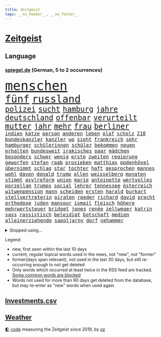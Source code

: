 ```yaml
---
title: Zeitgeist
tags: __no_header__, __no_footer__
---
```


# [Zeitgeist](https://oliz.io/zeitgeist/)

## Language

<h3><a href="https://www.spiegel.de" target="_blank">spiegel.de</a> (German, 5 to 2 occurrences)</h3>
<p style="font-family:monospace">
<span style="font-size:32pt"><a href="news_links.html#menschen" class="current">menschen</a></span>
<br>
<span style="font-size:25pt"><a href="news_links.html#fünf" class="current">fünf</a></span>
<span style="font-size:25pt"><a href="news_links.html#russland" class="current">russland</a></span>
<br>
<span style="font-size:18pt"><a href="news_links.html#polizei" class="current">polizei</a></span>
<span style="font-size:18pt"><a href="news_links.html#sucht" class="current">sucht</a></span>
<span style="font-size:18pt"><a href="news_links.html#hamburg" class="current">hamburg</a></span>
<span style="font-size:18pt"><a href="news_links.html#jahre" class="current">jahre</a></span>
<span style="font-size:18pt"><a href="news_links.html#deutschland" class="current">deutschland</a></span>
<span style="font-size:18pt"><a href="news_links.html#offenbar" class="current">offenbar</a></span>
<span style="font-size:18pt"><a href="news_links.html#verurteilt" class="current">verurteilt</a></span>
<span style="font-size:18pt"><a href="news_links.html#mutter" class="current">mutter</a></span>
<span style="font-size:18pt"><a href="news_links.html#jahr" class="current">jahr</a></span>
<span style="font-size:18pt"><a href="news_links.html#mehr" class="current">mehr</a></span>
<span style="font-size:18pt"><a href="news_links.html#frau" class="current">frau</a></span>
<span style="font-size:18pt"><a href="news_links.html#berliner" class="current">berliner</a></span>
<br>
<span style="font-size:12pt"><a href="news_links.html#indien" class="current">indien</a></span>
<span style="font-size:12pt"><a href="news_links.html#katze" class="current">katze</a></span>
<span style="font-size:12pt"><a href="news_links.html#person" class="current">person</a></span>
<span style="font-size:12pt"><a href="news_links.html#anderen" class="current">anderen</a></span>
<span style="font-size:12pt"><a href="news_links.html#leben" class="current">leben</a></span>
<span style="font-size:12pt"><a href="news_links.html#olaf" class="current">olaf</a></span>
<span style="font-size:12pt"><a href="news_links.html#scholz" class="current">scholz</a></span>
<span style="font-size:12pt"><a href="news_links.html#218" class="current">218</a></span>
<span style="font-size:12pt"><a href="news_links.html#bundeskanzler" class="current">bundeskanzler</a></span>
<span style="font-size:12pt"><a href="news_links.html#kanzler" class="current">kanzler</a></span>
<span style="font-size:12pt"><a href="news_links.html#wo" class="current">wo</a></span>
<span style="font-size:12pt"><a href="news_links.html#sieht" class="current">sieht</a></span>
<span style="font-size:12pt"><a href="news_links.html#frankreich" class="current">frankreich</a></span>
<span style="font-size:12pt"><a href="news_links.html#sehr" class="current">sehr</a></span>
<span style="font-size:12pt"><a href="news_links.html#hamburger" class="current">hamburger</a></span>
<span style="font-size:12pt"><a href="news_links.html#schülerinnen" class="current">schülerinnen</a></span>
<span style="font-size:12pt"><a href="news_links.html#schüler" class="current">schüler</a></span>
<span style="font-size:12pt"><a href="news_links.html#bekommen" class="current">bekommen</a></span>
<span style="font-size:12pt"><a href="news_links.html#neuen" class="current">neuen</a></span>
<span style="font-size:12pt"><a href="news_links.html#erhalten" class="current">erhalten</a></span>
<span style="font-size:12pt"><a href="news_links.html#bundesweit" class="current">bundesweit</a></span>
<span style="font-size:12pt"><a href="news_links.html#irakisches" class="new">irakisches</a></span>
<span style="font-size:12pt"><a href="news_links.html#paar" class="current">paar</a></span>
<span style="font-size:12pt"><a href="news_links.html#mädchen" class="current">mädchen</a></span>
<span style="font-size:12pt"><a href="news_links.html#besonders" class="current">besonders</a></span>
<span style="font-size:12pt"><a href="news_links.html#schwer" class="current">schwer</a></span>
<span style="font-size:12pt"><a href="news_links.html#wenig" class="current">wenig</a></span>
<span style="font-size:12pt"><a href="news_links.html#erste" class="current">erste</a></span>
<span style="font-size:12pt"><a href="news_links.html#zweiten" class="current">zweiten</a></span>
<span style="font-size:12pt"><a href="news_links.html#regierung" class="current">regierung</a></span>
<span style="font-size:12pt"><a href="news_links.html#geworfen" class="current">geworfen</a></span>
<span style="font-size:12pt"><a href="news_links.html#stefan" class="current">stefan</a></span>
<span style="font-size:12pt"><a href="news_links.html#raab" class="current">raab</a></span>
<span style="font-size:12pt"><a href="news_links.html#prosieben" class="new">prosieben</a></span>
<span style="font-size:12pt"><a href="news_links.html#matthias" class="current">matthias</a></span>
<span style="font-size:12pt"><a href="news_links.html#opdenhövel" class="new">opdenhövel</a></span>
<span style="font-size:12pt"><a href="news_links.html#übernimmt" class="current">übernimmt</a></span>
<span style="font-size:12pt"><a href="news_links.html#schlag" class="current">schlag</a></span>
<span style="font-size:12pt"><a href="news_links.html#star" class="current">star</a></span>
<span style="font-size:12pt"><a href="news_links.html#tochter" class="current">tochter</a></span>
<span style="font-size:12pt"><a href="news_links.html#haft" class="current">haft</a></span>
<span style="font-size:12pt"><a href="news_links.html#gesprochen" class="current">gesprochen</a></span>
<span style="font-size:12pt"><a href="news_links.html#mannes" class="current">mannes</a></span>
<span style="font-size:12pt"><a href="news_links.html#wohl" class="current">wohl</a></span>
<span style="font-size:12pt"><a href="news_links.html#davon" class="current">davon</a></span>
<span style="font-size:12pt"><a href="news_links.html#donald" class="current">donald</a></span>
<span style="font-size:12pt"><a href="news_links.html#trump" class="current">trump</a></span>
<span style="font-size:12pt"><a href="news_links.html#allen" class="current">allen</a></span>
<span style="font-size:12pt"><a href="news_links.html#weisselberg" class="new">weisselberg</a></span>
<span style="font-size:12pt"><a href="news_links.html#monaten" class="current">monaten</a></span>
<span style="font-size:12pt"><a href="news_links.html#stimmt" class="current">stimmt</a></span>
<span style="font-size:12pt"><a href="news_links.html#asylreform" class="new">asylreform</a></span>
<span style="font-size:12pt"><a href="news_links.html#union" class="current">union</a></span>
<span style="font-size:12pt"><a href="news_links.html#marie" class="current">marie</a></span>
<span style="font-size:12pt"><a href="news_links.html#antoinette" class="new">antoinette</a></span>
<span style="font-size:12pt"><a href="news_links.html#wertvolles" class="new">wertvolles</a></span>
<span style="font-size:12pt"><a href="news_links.html#porzellan" class="new">porzellan</a></span>
<span style="font-size:12pt"><a href="news_links.html#trumps" class="current">trumps</a></span>
<span style="font-size:12pt"><a href="news_links.html#social" class="current">social</a></span>
<span style="font-size:12pt"><a href="news_links.html#lehrer" class="current">lehrer</a></span>
<span style="font-size:12pt"><a href="news_links.html#tennessee" class="new">tennessee</a></span>
<span style="font-size:12pt"><a href="news_links.html#österreich" class="current">österreich</a></span>
<span style="font-size:12pt"><a href="news_links.html#witwenpension" class="new">witwenpension</a></span>
<span style="font-size:12pt"><a href="news_links.html#mann" class="current">mann</a></span>
<span style="font-size:12pt"><a href="news_links.html#scheiden" class="current">scheiden</a></span>
<span style="font-size:12pt"><a href="news_links.html#ersten" class="current">ersten</a></span>
<span style="font-size:12pt"><a href="news_links.html#harald" class="current">harald</a></span>
<span style="font-size:12pt"><a href="news_links.html#burkart" class="current">burkart</a></span>
<span style="font-size:12pt"><a href="news_links.html#stellvertreterin" class="current">stellvertreterin</a></span>
<span style="font-size:12pt"><a href="news_links.html#piraten" class="new">piraten</a></span>
<span style="font-size:12pt"><a href="news_links.html#reeder" class="new">reeder</a></span>
<span style="font-size:12pt"><a href="news_links.html#richard" class="current">richard</a></span>
<span style="font-size:12pt"><a href="news_links.html#david" class="current">david</a></span>
<span style="font-size:12pt"><a href="news_links.html#precht" class="new">precht</a></span>
<span style="font-size:12pt"><a href="news_links.html#orthodoxe" class="new">orthodoxe</a></span>
<span style="font-size:12pt"><a href="news_links.html#juden" class="current">juden</a></span>
<span style="font-size:12pt"><a href="news_links.html#mansour" class="new">mansour</a></span>
<span style="font-size:12pt"><a href="news_links.html#ismail" class="current">ismail</a></span>
<span style="font-size:12pt"><a href="news_links.html#fleisch" class="current">fleisch</a></span>
<span style="font-size:12pt"><a href="news_links.html#höhere" class="current">höhere</a></span>
<span style="font-size:12pt"><a href="news_links.html#mehrwertsteuer" class="current">mehrwertsteuer</a></span>
<span style="font-size:12pt"><a href="news_links.html#bridget" class="new">bridget</a></span>
<span style="font-size:12pt"><a href="news_links.html#jones" class="current">jones</a></span>
<span style="font-size:12pt"><a href="news_links.html#renée" class="new">renée</a></span>
<span style="font-size:12pt"><a href="news_links.html#zellweger" class="new">zellweger</a></span>
<span style="font-size:12pt"><a href="news_links.html#katrin" class="current">katrin</a></span>
<span style="font-size:12pt"><a href="news_links.html#sass" class="new">sass</a></span>
<span style="font-size:12pt"><a href="news_links.html#rassistisch" class="current">rassistisch</a></span>
<span style="font-size:12pt"><a href="news_links.html#beleidigt" class="current">beleidigt</a></span>
<span style="font-size:12pt"><a href="news_links.html#botschaft" class="current">botschaft</a></span>
<span style="font-size:12pt"><a href="news_links.html#medien" class="current">medien</a></span>
<span style="font-size:12pt"><a href="news_links.html#alleinerziehende" class="current">alleinerziehende</a></span>
<span style="font-size:12pt"><a href="news_links.html#sapoljarny" class="new">sapoljarny</a></span>
<span style="font-size:12pt"><a href="news_links.html#dorf" class="current">dorf</a></span>
<span style="font-size:12pt"><a href="news_links.html#nehammer" class="new">nehammer</a></span>
</p>
<details>
<summary>Stopped using...</summary>
<p class="former" style="font-size:12pt">
mailand(1267) verstorbenen(1267) taten(1266) bidens(1265) bochum(1265) vollständig(1265) bitte(1264) staatschef(1264) szene(1264) erscheinen(1263) manager(1263) phase(1263) überwinden(1263) bielefeld(1262) christine(1262) gäste(1262) vermuten(1262) welchem(1262) anspruch(1261) begründung(1261) extreme(1261) for(1261) schwarzen(1261) teams(1261) verhandelt(1261) 12(1260) co₂(1260) einsatzkräfte(1260) freiheitsstrafe(1260) hubschrauber(1260) innenminister(1260) lag(1260) lehnen(1260) reiche(1260) abstimmen(1259) wen(1259) widerspruch(1259) ankündigung(1258) bremer(1258) lebens(1258) nahverkehr(1258) beweisen(1257) entscheidend(1257) hotel(1257) jury(1257) lager(1257) löste(1257) rechtsextremen(1257) summe(1257) zuständige(1257) öffnen(1257) angekommen(1256) einzug(1256) geduld(1256) maßnahme(1256) respekt(1256) termin(1256) täglich(1256) untersuchungsausschuss(1256) who(1256) anne(1255) bundesländern(1255) sinnvoll(1255) still(1255) stimme(1255) umwelt(1255) wochenlang(1255) hölle(1254) niederlanden(1254) regiert(1254) trafen(1254) appell(1253) streitkräfte(1253) thailand(1253) geklärt(1252) infektion(1252) jüngere(1251) sinn(1251) entsetzen(1250) george(1250) homeoffice(1250) unterschiedlich(1250) klären(1249) saarland(1249) wälder(1249) beiträge(1248) genutzt(1248) meiner(1248) schaffte(1248) distanz(1247) gefangene(1247) verbindet(1247) claudia(1246) deals(1246) nah(1246) schuss(1246) verschwand(1246) berühmten(1245) lücke(1245) letztes(1241) zerstören(1240) analysiert(1239) garten(1239) prognose(1237) rechtzeitig(1236) top(1236) automatisch(1234) kooperation(1234) beitrag(1232) papier(1232) schneider(1232) gesichert(1230) hinweis(1222) abgeschlossen(1217) karlsruhe(1208) lehrerin(1134) günstig(1117) hochschulen(1111) lahm(1095) interessen(1066) videoaufnahmen(1017) seither(1009) kleidung(1007) stundenlang(1005) kümmern(1000) bundesanwaltschaft(990) autoren(988) konzerns(958) nachspielzeit(945) übertragen(942) drauf(941) schlafen(935) nachmittag(931) befreiung(928) gewandt(921) getöteten(919) spiegelkorrespondent(912) kursieren(906) kurze(899) zentralen(893) menschlichkeit(876) lieferungen(874) unserem(853) hochzeit(817) bundesinnenministerin(816) einrichtungen(808) spektakel(803) pekings(787) krankheiten(784) 49(778) überzeugung(774) aufhören(773) fehlverhalten(770) mbappé(764) vereinigung(754) unmittelbar(745) hochrangigen(732) rezession(732) spart(720) niedersächsischen(717) indem(714) talent(713) antisemitische(708) umstände(690) erfurt(684) hitze(679) mordfall(677) weltverband(674) 1200(670) ausgebaut(665) hadert(664) titelverteidiger(659) joshua(658) prompt(645) lena(643) schwimmen(636) 81(632) geschichtenewsletter(630) rettungsaktion(625) olympiasieger(622) usmilitär(621) freispruch(605) effekt(603) subventionen(602) protestbewegung(598) nation(597) importiert(593) begrenzen(580) tobias(578) farben(574) jude(574) antarktis(569) spionage(567) gerechtfertigt(559) rügt(556) praktisch(554) indiens(550) begegnung(545) dokumentieren(545) scheinbar(542) spiegelrecherche(540) bestimmen(539) lionel(537) knappe(529) kohl(524) 23jährige(522) parolen(521) desinformation(520) erben(517) bedrohungen(513) pistole(496) redet(493) spion(493) liberale(490) skepsis(486) kommentiert(480) wiederholen(479) 1991(478) saarlouis(478) 47(472) nico(471) internationalem(464) arbeitsplätze(459) legendäre(456) vergab(455) perfekten(453) venedig(448) kulturstaatsministerin(446) aussieht(441) spezialkräfte(441) vorstand(439) reihen(438) dauer(431) ricarda(430) vorstandschef(425) jason(424) republikanische(424) baden(422) leon(422) heran(419) floh(418) openai(418) anderson(416) manöver(414) fridays(409) unruhe(409) tarifverhandlungen(408) bewertet(405) 1600(401) wegner(398) zuckerberg(397) wölfe(391) gebäuden(390) 15jährigen(381) gejagt(380) statistischen(379) warb(378) gewartet(375) höhepunkt(375) verstärken(374) älteren(373) überwunden(373) z(372) handelte(370) jugend(370) spektakulärer(367) mannheim(363) asylpolitik(361) beleg(361) wrack(360) li(359) aktueller(358) heutige(358) betrunkener(356) gefangen(353) fußballverband(349) helmut(345) hauptsache(341) feierlichkeiten(338) samuel(338) 2010(336) klares(336) konrad(334) forscherin(330) breit(327) kremlkritiker(327) dir(324) spaniens(324) explodiert(323) versteckt(323) 15jährige(320) arabischen(320) arktis(320) ken(320) natur(316) plastikmüll(314) genießen(313) iphones(312) gewannen(308) spektakulären(308) male(307) todesfälle(306) dämpfer(303) organisationen(302) bundeshaushalt(301) verfassung(301) wuchs(297) befürchtete(296) gegners(295) ford(294) einbestellt(292) 38jähriger(291) kylian(289) budget(288) 77(286) gelaufen(286) erkennt(283) älterer(282) einzigen(280) überprüft(277) interessiert(273) schnellstmöglich(269) obersten(266) abwenden(265) schwach(262) bahrain(260) architekten(259) killer(259) schwedens(259) bewerbungen(257) besiegen(256) verfilmt(256) übereinstimmenden(255) travis(254) erweitert(252) stockt(250) desaster(248) warmen(248) schneidet(244) zeitgleich(242) schönste(239) froh(238) wmtitel(238) skurriler(236) jungs(234) wissenschaftlich(234) ernste(232) adenauer(231) stoppte(229) natürlichen(225) hilferuf(224) sicherheitsrat(224) anfangen(221) ausnahmezustand(221) o’connor(221) reisenden(221) effekte(218) ehrung(218) widersprüchliche(218) betrachten(217) detaillierte(217) sperre(212) astronomen(210) leser(210) straflager(210) american(209) niederlegen(207) gestiegenen(206) erstattet(205) superreiche(205) young(204) fsv(203) medaillen(203) zivilbevölkerung(203) bbc(202) 83jährige(201) deine(201) neuesten(200) klimageld(199) dumm(198) einziges(198) gleis(198) berger(197) uwe(195) achtzigerjahren(194) suv(193) jugendstrafe(192) letztlich(192) verbrannte(192) weltmeistertitel(192) einflussreiche(191) moritz(190) quelle(188) unbehelligt(188) palästinensischer(185) sanften(185) serbiens(185) demokratischen(184) abgeschossen(183) engländer(182) winters(182) auferstehung(181) bernstein(180) oppositionspolitiker(180) jubiläum(179) verhalf(178) darstellung(177) schlicht(177) strafgerichtshof(177) überraschte(177) daneben(176) sibirien(176) untergegangen(176) volle(176) weinen(176) weltgrößte(176) raumstation(175) gelebt(171) gestiegener(171) zentralrat(171) spiegelrekonstruktion(168) stocken(168) flüchtlingsunterkunft(167) inselstaat(167) flüchtig(166) 2035(165) 41jährige(165) 14jährige(164) asylverfahren(164) schafften(164) ausfälle(162) kelce(162) nichtstun(162) haftbefehle(161) arbeite(160) klassischen(160) rennstall(160) stimmte(160) gerätselt(159) vermittlung(159) abgelöst(158) neuerungen(158) scharen(158) umwege(158) angegangen(157) zentralrats(157) ratschläge(156) wenden(156) bauten(154) bevorzugt(154) hinterzogen(154) gewerkschafter(153) höchster(153) night(153) rudolf(153) 1100(151) audio(150) emotionaler(150) kilometern(150) wilde(150) teilgenommen(149) ungeklärten(149) abschneiden(147) hof(147) gazastadt(145) volleyball(145) berlinmitte(144) engere(144) erschreckende(144) führerscheinprüfung(143) kilo(143) solidarisieren(143) sturmflut(143) 45jährige(142) länderchefs(142) bestes(141) eskalationen(141) hasses(141) hindern(141) monatlich(141) tanz(141) attraktiver(140) neigen(140) pickup(140) adam(139) enthält(139) konditionen(139) sahen(139) ingenieur(138) júnior(137) karim(137) bewegenden(136) option(136) qualitäten(135) eminem(134) fdppolitikerin(134) herbe(134) oftmals(134) stille(133) verpackungsmüll(133) eautobauer(132) landtags(131) rendite(131) großvater(130) künstlerische(130) usamerikanischen(130) verzögerungstaktik(130) ähnliches(130) bundesamts(129) siegtor(129) ausführlich(128) sowjetunion(128) aufzeichnungen(126) sprecherin(125) student(125) unrwa(125) webb(125) schwerin(124) weltraumteleskop(124) ausschlussverfahren(123) eingelegt(123) mccann(123) schwindet(123) bundeskriminalamt(122) gespalten(122) bewältigen(121) mitarbeiterinnen(121) immobilienkäufer(120) freitagmorgen(119) hingerichtet(119) ruht(119) verhält(119) wobei(119) 102(118) betreut(118) championsleaguespiel(118) haley(118) nikki(118) präsidentschaftskandidatur(118) verwüstete(118) deckt(116) endgültige(115) pia(115) verschicken(115) bundesligisten(114) joel(114) onlinewerbung(114) selbstbestimmung(114) stream(113) kopfschmerzen(112) siegesserie(112) tarifkonflikt(112) beteiligen(110) blaue(110) altman(109) spurensuche(109) beschämend(108) doku(108) pentagon(108) ostdeutschen(107) unruhen(107) bedrängnis(106) carlo(106) podest(106) versteck(106) weitreichende(106) bewohnern(105) biathletin(105) fertigung(105) saisonauftakt(105) bestraft(104) paula(104) berechnung(103) durchsuchten(103) gucci(103) dutzender(102) aden(101) bewiesen(101) nbaspieler(101) verbundene(101) menschenrechtsorganisationen(100) hochrangiger(99) prize(99) überschreiten(99) ansehen(98) erfolgserlebnis(98) geschäftsmodelle(98) gregoritsch(98) widersacher(98) autoritäre(97) erwägen(97) playoffs(96) dubai(95) zugelegt(95) dokumentierte(94) durchgeführt(94) eingegangen(94) rückschläge(94) unbesetzt(94) fortnite(93) kyoto(93) stiehlt(93) untergrund(93) eingezogen(92) vorwahlen(92) wow(92) gera(91) hungern(91) iss(91) kakao(91) malte(91) ungeplante(91) verbrennungsmotor(91) wundert(91) demokratien(90) grande(90) hinunter(90) maduro(90) nicolás(90) traumjob(90) überragte(90) amerikas(89) ausgenutzt(89) personenverkehr(89) stadtplaner(89) unnötig(89) act(88) bauernverband(88) brooklyn(88) grünenfraktionsvize(88) reizt(88) schreckschusswaffe(88) sozialabgaben(88) weltreise(88) formulierungen(87) immunität(87) putingegner(87) aussteigerin(86) beschmieren(86) nachhilfe(86) ostdeutsche(86) schlachtfeld(86) schäumt(86) bunker(85) doll(85) huthimiliz(85) lambsdorff(85) missbrauchsfälle(85) rimini(85) klimaschützern(84) notorischen(84) profiboxer(84) schimpft(84) timo(84) wachsendem(84) weltgemeinschaft(84) berühren(83) besprechung(83) danke(83) erkunden(83) kameramann(83) skilanglauf(83) abschlussdokument(82) anfahren(82) handgreiflich(82) matterhorn(82) suizide(82) appstore(81) entstandene(81) gebrannt(81) true(81) 32jährige(80) berlinale(80) geldanlage(80) topposten(80) wirtschaftswachstum(80) handelsschiff(79) militärallianz(79) patriarchat(79) schrittweise(79) elektromodell(78) huthiangriffen(78) liveblog(78) pornhub(78) spionageabwehr(78) stripchat(78) widmen(78) xvideos(78) zusteht(78) 47jähriger(77) athen(77) feigheit(77) hinrunde(77) schwedt(77) unerreichbar(77) verkäufern(77) datieren(76) millionenbetrag(76) motorsportchef(76) schreckens(76) dreistelligen(75) erwähnt(75) timesumfrage(75) verbandspräsident(75) wahlzettel(75) archiv(74) bedrängt(74) bestellung(74) erziehung(74) gíslason(74) lamberty(74) landschaften(74) nets(74) norddeutschlands(74) plattner(74) routine(74) sehnsucht(74) sonnensystem(74) vorwahl(74) 276(73) bombe(73) doppelsieg(73) hollywoods(73) babybauch(72) bachmut(72) bestatter(72) einführen(72) festgenommenen(72) hakenkreuzen(72) informationskrieg(72) ramona(72) schwäbisch(72) sogenanntes(72) staatsmacht(72) antalya(71) auseinandergebaut(71) einzigartigen(71) familienstreit(71) gegenkandidaten(71) ordentlich(71) weltgeschehen(71) beamter(70) feminismus(70) katastrophal(70) niedersächsische(70) sirenen(70) witze(70) abgetaucht(69) co₂preis(69) droge(69) eisbären(69) hennig(69) jinpings(69) kaffeemaschine(69) kampfpause(69) kranken(69) pott(69) schaulustige(69) billigen(68) carvalho(68) gelb(68) gesprächsbereit(68) hilfskorridor(68) qiang(68) valencia(68) volkskongress(68) gottes(67) gruppenfoto(67) mossad(67) supermodel(67) thermometer(67) vorbereiten(67) entdeckungen(66) flugobjekt(66) senatorin(66) bauernverbände(65) buchenwald(65) durststrecke(65) jahrmillionen(65) lovestory(65) sabotieren(65) sozialist(65) örtliche(65) chloé(64) eindeutigen(64) französin(64) geringe(64) kompass(64) margarine(64) oscar(64) verunglückten(64) wimbledonsiegerin(64) wirtschaftsflaute(64) format(63) houston(63) katz(63) reiseerlebnisse(63) schallmauer(63) trauerfeier(63) ute(63) bediente(62) bestsellerautor(62) dating(62) halbinsel(62) wanderung(62) auslaufende(61) beschädigen(61) betreffen(61) beweis(61) teamchef(61) trainings(61) verden(61) 122(60) berühmteste(60) bestürzung(60) faule(60) gehweg(60) geschäftsjahr(60) gittern(60) militärübungen(60) patzer(60) 900(59) berufstätige(59) deutschlandweit(59) internat(59) sommermärchen(59) daheim(58) hai(58) immun(58) notlandung(58) reichste(58) siebzigerjahren(58) survive(58) usluftfahrtbehörde(58) anrücken(57) gefühlt(57) partnerschaften(57) rentenversicherung(57) ballade(56) dolphins(56) drittstaatenlösung(56) hungersnot(56) kansas(56) kohlekraftwerk(56) theorien(56) warnten(56) agrarpolitik(55) ancelotti(55) meere(55) sinéad(55) trecker(55) usschiff(55) visionen(55) bamf(54) halberstadt(54) heile(54) rematch(54) streikt(54) vollzeit(54) wiegelt(54) zusammenkunft(54) 1984(53) aufenthalt(53) darlehen(53) handle(53) irgendwie(53) playboy(53) verglühen(53) geprägte(52) nationalpark(52) spürbar(52) trauung(52) vielversprechende(52) deutschfranzösischen(51) eingesetzter(51) freute(51) great(51) konkurrentin(51) kritischem(51) schreit(51) tuesday(51) begeisterte(50) brosnan(50) entschädigt(50) festhalten(50) pierce(50) potsdamer(50) provisorischen(50) schifffahrt(50) sumpf(50) umgeleitet(50) versicherten(50) bundesligahistorie(49) dier(49) eritreaveranstaltung(49) galaxie(49) kater(49) kämen(49) wiederholten(48) gemeinsamkeiten(47) huthirakete(47) imitiert(47) martyrium(47) stellung(47) sunaks(47) yeti(47) zahm(47) beliebte(46) bunte(46) cillian(46) filmfestspiele(46) hagen(46) harvey(46) lenken(46) murphy(46) rüttelt(46) spionageverdacht(46) unabhängigen(46) argumentiert(45) aufseher(45) ausländischer(45) kay(45) kontroversen(45) wirecardmanager(45) drohnenattacke(44) labour(44) münchnern(44) schwenk(44) wühlen(44) übertragung(44) expertenrat(43) ios(43) omen(43) rettete(43) transport(43) zurückgerufen(43) antischiffsrakete(42) bearbeiten(42) erleiden(42) fußballturnier(42) inwiefern(42) kranker(42) prügelten(42) ratschlag(42) syrischen(42) vergangenes(42) arthur(41) huthiraketen(41) vietnam(41) ag(40) chatgptentwickler(40) ostbeauftragte(40) rentnern(40) ussoldaten(40) vanessa(40) amtsvorgänger(39) begünstigung(39) bucht(39) exekutiert(39) gepostet(39) grausamen(39) kalaschnikow(39) minderjährigen(39) peinlichen(39) ausüben(38) gefressen(38) latinos(38) osloer(38) teilten(38) adria(37) auszurichten(37) knickt(37) perfiden(37) regierungsflieger(37) therapeuten(37) esc(36) innenstädten(36) kinderintensivstation(36) kolumnistin(36) krönt(36) luftsicherheitskräfte(36) oh(36) skirennen(36) strukturelle(36) strömen(36) zeitungsinterview(36) üppiges(36) beschneiden(35) eigenschaft(35) landrat(35) neunten(35) rumpfteils(35) unteren(35) verkürzt(35) cdukandidat(34) horner(34) unogericht(34) benfares(33) dopingverdacht(33) großeltern(33) versenkt(33) verwechselte(33) chemieriesen(32) feedback(32) implantiert(32) unerwartetes(32) verpflanzte(32) öpnv(32) emojis(31) exmatrikulation(31) formel1fahrer(31) gelegenen(31) gesetzespaket(31) saturday(31) schrecklich(31) sicheres(31) webseite(31) abziehen(30) blau(30) gäbe(30) interner(30) militärgeheimdienst(30) politikwissenschaftler(30) raketentests(30) ramponiert(30) schwarzmeerflotte(30) sound(30) agnieszka(29) bestform(29) chiefs(29) epoche(29) etabliert(29) leuchtturmwärter(29) maulwurf(29) sicherheitsschleusen(29) sichtlich(29) wohnmobil(29) zusammengeschlagen(29) überwand(29) autoexperte(28) dreiecks(28) dudenhöffer(28) ersehnte(28) ferdinand(28) marathon(28) milliardenprogramm(28) quadrat(28) sektor(28) umschmeicheln(28) usvorwahlen(28) anfeindungen(27) angewachsen(27) kraftwerk(27) obst(27) sportfunktionär(27) auszugeben(26) gesänge(26) israelkritik(26) pitzke(26) chemikalie(25) fertig(25) gefeuert(25) ladung(25) mittelstand(25) wintersport(25) zwangspause(25) achterbahn(24) ausmacht(24) einsetzt(24) frist(24) hilfsgelder(24) spielball(24) telegram(24) beruflichen(23) enteignung(23) menschenrechtsverletzungen(23) rosneft(23) abschließt(22) ammerland(22) bemerkenswerter(22) benannt(22) facebookkonzern(22) jahrestag(22) russinnen(22) sensible(22) unangenehme(22) zerren(22) übertrieben(22) diversität(21) erweiterung(21) gefilmt(21) gesiegt(21) henriksen(21) iwforscher(21) lügner(21) simona(21) trost(21) winterberg(21) academy(20) architektur(20) lazio(20) rivalisierende(20) spitzen(20) straßensperrungen(20) trackt(20) beistandspflicht(19) dune(19) fdpverteidigungspolitikerin(19) flugzeughersteller(19) junges(19) missbrauchsskandal(19) raub(19) rückfall(19) vorgeführt(19) fortzusetzen(18) pussy(18) rennstrecke(18) sabotage(18) schwedin(18) schwimmer(18) seltsamen(18) volkswirtschaften(18) aufstrebender(17) eindeutig(16) notoperiert(16) preisgegeben(16) seeleute(16) touristin(16) besetzen(15) rihanna(15) transfer(15) bobwm(14) chatrian(14) eingehalten(14) erziehen(14) kriminell(14) nahrungskette(14) republikanischen(14) siegessicher(14) beziffert(13) boeings(13) dienen(13) entkamen(13) kinski(13) marseille(13) nacktszenen(13) nastassja(13) offiziere(13) reifezeugnis(13) tiefes(13) trauernden(13) stabilisieren(12) unterlagen(12) usarmee(12) vorgesehene(12) 58jähriger(11) car(11) daherkommt(11) garri(11) höß(11) kasparow(11) monica(11) nüsse(11) sergej(11) speeddating(11)
</p>
</details>
<p>Legend:
<ul>
<li><span class="new">new</span>, first seen within the last 10 days</li>
<li><span class="current">current</span>, regular topical words used in the news, not "new", not "former"</li>
<li><span class="former">former(days span relevant)</span>, not used in the last 30 days, but still re-occurring enough to not get deleted</li>
<li>Only words which occurred at least twice in the RSS feed are tracked. <a href="language/filters.py">Some common words are blocked</a></li>
<li>Words not used for more than 90 days get deleted from the database, but may re-enter as "new" words when used again</li>
</ul>
</p>

## [Investments](investments.html)[.csv](investments.csv)

## [Weather](weather.html)

<footer>
<a href="javascript:toggleTheme()" class="nav">🌓</a>
<a href="https://github.com/ooz/zeitgeist">code</a> measuring the Zeitgeist since 2019, by <a href="https://oliz.io">oz</a>
</footer>
